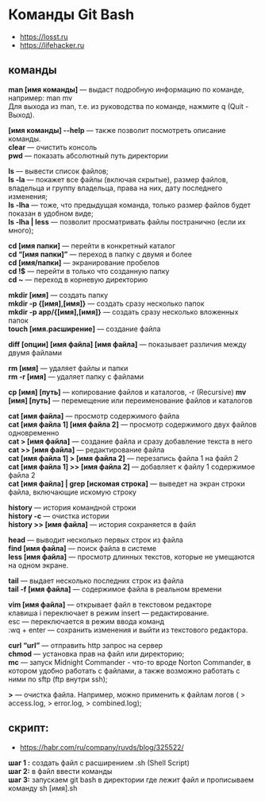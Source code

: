 # Команды Git Bash  

- https://losst.ru 
- https://lifehacker.ru

## команды   
**man [имя команды]** — выдаст подробную информацию по команде, например: man mv  
Для выхода из man, т.е. из руководства по команде, нажмите q (Quit - Выход).   

**[имя команды] --help** — также позволит посмотреть описание команды.  
**clear** — очистить консоль  
**pwd** — показать абсолютный путь директории  

**ls** — вывести список файлов;  
**ls -la** — покажет все файлы (включая скрытые), размер файлов, владельца и группу владельца, права на них, дату последнего изменения;  
**ls -lha** — тоже, что предыдущая команда, только размер файлов будет показан в удобном виде;  
**ls -lha | less** — позволит просматривать файлы постранично (если их много);  

**cd [имя папки]** — перейти в конкретный каталог  
**cd “[имя папки]”** — переход в папку с двумя и более  
**cd [имя/папки]** — экранирование пробелов  
**cd !$** — перейти в только что созданную папку  
**cd ~** — переход в корневую директорию  

**mkdir [имя]** — создать папку  
**mkdir -p {[имя],[имя]}** —  создать сразу несколько папок  
**mkdir -p app/{[имя],[имя]}** — создать сразу несколько вложенных папок  
**touch [имя.расширение]** — создание файла  

**diff [опции] [имя файла] [имя файла]** — показывает различия между двумя файлами  

**rm [имя]**  — удаляет файлы и папки   
**rm -r [имя]**  — удаляет папку с файлами  

**cp [имя] [путь]** — копирование файлов и каталогов, -r (Recursive) 
**mv [имя] [путь]** — перемещение или переименование файлов и каталогов 

**cat [имя файла]** — просмотр содержимого файла  
**cat [имя файла 1] [имя файла 2]** — просмотр содержимого двух файлов одновременно   
**cat > [имя файла]** — создание файла и сразу добавление текста в него  
**cat >> [имя файла]** — редактирование файла  
**cat [имя файла 1] > [имя файла 2]** — перезапись файла 1 на файл 2  
**cat [имя файла 1] >> [имя файла 2]** — добавляет к файлу 1 содержимое файла 2  
**cat [имя файла] | grep [искомая строка]** — выведет на экран строки файла, включающие искомую строку  

**history** — история командной строки  
**history -c** — очистка истории  
**history >> [имя файла]** — история сохраняется в файл  

**head** — выводит несколько первых строк из файла  
**find [имя файла]** — поиск файла в системе  
**less [имя файла]** — просмотр длинных текстов, которые не умещаются на одном экране.  

**tail** — выдает несколько последних строк из файла   
**tail -f [имя файла]** — содержимое файла в реальном времени  

**vim [имя файла]** — открывает файл в текстовом редакторе  
клавиша i переключает в режим insert — редактирование.  
esc — переключается в режим ввода команд  
:wq + enter — сохранить изменения и выйти из текстового редактора.  

**curl “url”** — отправить http запрос на сервер  
**chmod** — установка прав на файл или директорию;  
**mc** — запуск Midnight Commander - что-то вроде Norton Commander, в котором удобно работать с файлами, а также возможно работать с ними по sftp (ftp внутри ssh);  

**>** — очистка файла. Например, можно применить к файлам логов ( > access.log, > error.log, > combined.log);  

## скрипт: 
- https://habr.com/ru/company/ruvds/blog/325522/

**шаг 1 :** создать файл с расширением .sh (Shell Script)  
**шаг 2:** в файл ввести команды  
**шаг 3:** запускаем git bash в директории где лежит файл и прописываем команду sh [имя].sh  
